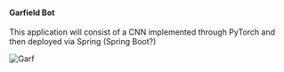 #### Garfield Bot 
This application will consist of a CNN implemented through PyTorch and then deployed via Spring (Spring Boot?)

![Garf](https://th.bing.com/th/id/OIP.swLmzsvTIlXoN_O_AbIvSgHaDo?pid=ImgDet&rs=1 "Garf")
